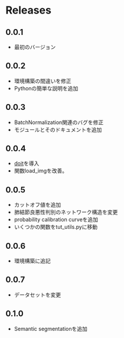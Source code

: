 # Releases

## 0.0.1
- 最初のバージョン

## 0.0.2
- 環境構築の間違いを修正
- Pythonの簡単な説明を追加

## 0.0.3
- BatchNormalization関連のバグを修正
- モジュールとそのドキュメントを追加

## 0.0.4
- [doit](https://pydoit.org/contents.html)を導入
- 関数load_imgを改善。

## 0.0.5
- カットオフ値を追加
- 肺結節良悪性判別のネットワーク構造を変更
- probability calibration curveを追加
- いくつかの関数をtut_utils.pyに移動

## 0.0.6
- 環境構築に追記

## 0.0.7
- データセットを変更

## 0.1.0
- Semantic segmentationを追加